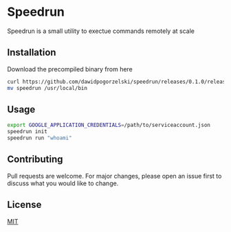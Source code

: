# Speedrun

Speedrun is a small utility to exectue commands remotely at scale

## Installation

Download the precompiled binary from here

```bash
curl https://github.com/dawidpogorzelski/speedrun/releases/0.1.0/release
mv speedrun /usr/local/bin
```

## Usage

```bash
export GOOGLE_APPLICATION_CREDENTIALS=/path/to/serviceaccount.json
speedrun init
speedrun run "whoami"
```

## Contributing

Pull requests are welcome. For major changes, please open an issue first to discuss what you would like to change.

## License

[MIT](https://choosealicense.com/licenses/mit/)